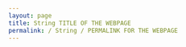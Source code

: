 ```yaml
---
layout: page
title: String TITLE OF THE WEBPAGE
permalink: / String / PERMALINK FOR THE WEBPAGE
---
```

